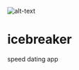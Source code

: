 ![alt-text](https://github.com/erikgustavalm/icebreaker/ICEBREAKER.png)

# icebreaker
speed dating app 
